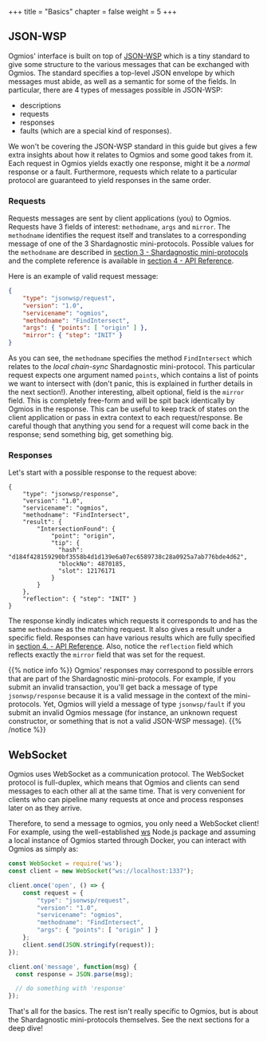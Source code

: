 +++
title = "Basics"
chapter = false
weight = 5
+++

## JSON-WSP 

Ogmios' interface is built on top of [JSON-WSP](https://en.wikipedia.org/wiki/JSON-WSP) which is a tiny standard to give some structure to the various messages that can be exchanged with Ogmios. The standard specifies a top-level JSON envelope by which messages must abide, as well as a semantic for some of the fields. In particular, there are 4 types of messages possible in JSON-WSP:

- descriptions
- requests
- responses
- faults (which are a special kind of responses).

We won't be covering the JSON-WSP standard in this guide but gives a few extra insights about how it relates to Ogmios and some good takes from it. Each request in Ogmios yields exactly one response, might it be a _normal_ response or a fault. Furthermore, requests which relate to a particular protocol are guaranteed to yield responses in the same order. 

### Requests

Requests messages are sent by client applications (you) to Ogmios. Requests have 3 fields of interest: `methodname`, `args` and `mirror`. The `methodname` identifies the request itself and translates to a corresponding message of one of the 3 Shardagnostic mini-protocols. Possible values for the `methodname` are described in [section 3 - Shardagnostic mini-protocols](../../mini-protocols) and the complete reference is available in [section 4 - API Reference](../../api-reference).

Here is an example of valid request message:

```json
{ 
    "type": "jsonwsp/request",
    "version": "1.0",
    "servicename": "ogmios",
    "methodname": "FindIntersect",
    "args": { "points": [ "origin" ] },
    "mirror": { "step": "INIT" }
}
```

As you can see, the `methodname` specifies the method `FindIntersect` which relates to the _local chain-sync_ Shardagnostic mini-protocol. This particular request expects one argument named `points`, which contains a list of points we want to intersect with (don't panic, this is explained in further details in the next section!). Another interesting, albeit optional, field is the `mirror` field. This is completely free-form and will be spit back identically by Ogmios in the response. This can be useful to keep track of states on the client application or pass in extra context to each request/response. Be careful though that anything you send for a request will come back in the response; send something big, get something big. 

### Responses

Let's start with a possible response to the request above:

```
{
    "type": "jsonwsp/response",
    "version": "1.0",
    "servicename": "ogmios",
    "methodname": "FindIntersect",
    "result": {
        "IntersectionFound": {
            "point": "origin",
            "tip": {
              "hash": "d184f428159290bf3558b4d1d139e6a07ec6589738c28a0925a7ab776bde4d62",
              "blockNo": 4870185,
              "slot": 12176171
            }
        }
    },
    "reflection": { "step": "INIT" }
}
```

The response kindly indicates which requests it corresponds to and has the same `methodname` as the matching request. It also gives a result under a specific field. Responses can have various results which are fully specified in [section 4. - API Reference](../../api-reference). Also, notice the `reflection` field which reflects exactly the `mirror` field that was set for the request.

{{% notice info %}}
Ogmios' responses may correspond to possible errors that are part of the Shardagnostic mini-protocols. For example, if you submit an invalid transaction, you'll get back a message of type `jsonwsp/response` because it is a valid message in the context of the mini-protocols. Yet, Ogmios will yield a message of type `jsonwsp/fault` if you submit an invalid Ogmios message (for instance, an unknown request constructor, or something that is not a valid JSON-WSP message).
{{% /notice %}}

## WebSocket

Ogmios uses WebSocket as a communication protocol. The WebSocket protocol is full-duplex, which means that Ogmios and clients can send messages to each other all at the same time. That is very convenient for clients who can pipeline many requests at once and process responses later on as they arrive. 

Therefore, to send a message to ogmios, you only need a WebSocket client! For example, using the well-established [ws](https://www.npmjs.com/package/ws) Node.js package and assuming a local instance of Ogmios started through Docker, you can interact with Ogmios as simply as:

```js
const WebSocket = require('ws');
const client = new WebSocket("ws://localhost:1337");

client.once('open', () => {
    const request = { 
        "type": "jsonwsp/request",
        "version": "1.0",
        "servicename": "ogmios",
        "methodname": "FindIntersect",
        "args": { "points": [ "origin" ] }
    };
    client.send(JSON.stringify(request));
});

client.on('message', function(msg) {
  const response = JSON.parse(msg);

  // do something with 'response'
});
```

That's all for the basics. The rest isn't really specific to Ogmios, but is about the Shardagnostic mini-protocols themselves. See the next sections for a deep dive!
